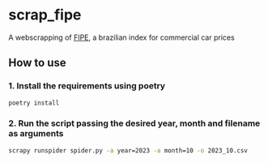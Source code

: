 # scrap_fipe
A webscrapping of [FIPE](https://veiculos.fipe.org.br/), a brazilian index for commercial car prices


## How to use

### 1. Install the requirements using poetry

```bash
poetry install
```

### 2. Run the script passing the desired year, month and filename as arguments
```bash
scrapy runspider spider.py -a year=2023 -a month=10 -o 2023_10.csv

```